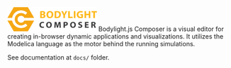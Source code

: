 <img src="/icons/logo_light.svg?sanitize=true" alt="Bodylight.js Composer" width="40%">
Bodylight.js Composer is a visual editor for creating in-browser dynamic applications and visualizations. It utilizes the Modelica language as the motor behind the running simulations. 

See documentation at `docs/` folder.
